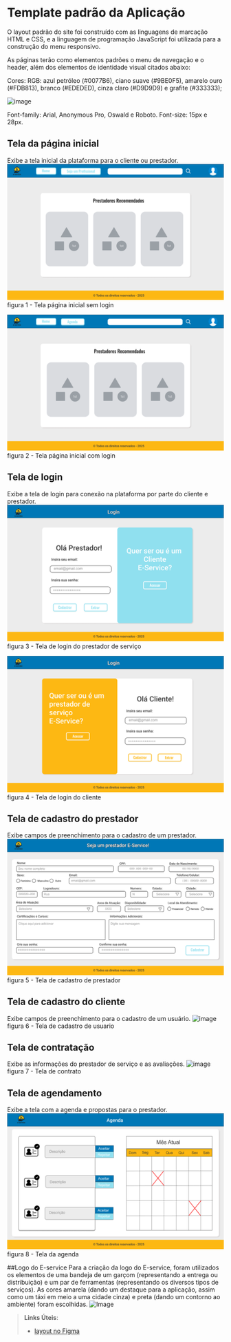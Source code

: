 # Template padrão da Aplicação

O layout padrão do site foi construído com as linguagens de marcação HTML e CSS, e a linguagem de programação JavaScript foi utilizada para a construção do menu responsivo.

As páginas terão como elementos padrões o menu de navegação e o header, além dos elementos de identidade visual citados abaixo:

Cores: RGB: azul petróleo (#0077B6), ciano suave (#9BE0F5), amarelo ouro (#FDB813), branco (#EDEDED), cinza claro (#D9D9D9) e grafite (#333333);

![image](https://github.com/user-attachments/assets/4561fdee-5781-418a-a8ae-fdda3f98a9aa)

Font-family: Arial, Anonymous Pro, Oswald e Roboto.
Font-size: 15px e 28px.

## Tela da página inicial
Exibe a tela inicial da plataforma para o cliente ou prestador.
![image](img/Home%20Page%20-%20Sem%20Login.png)
figura 1 - Tela página inicial sem login

![image](img/Home%20Page%20-%20Com%20Login.png)
figura 2 - Tela página inicial com login

## Tela de login
Exibe a tela de login para conexão na plataforma por parte do cliente e prestador.
![image](img/Login%20Prestador.png)
figura 3 - Tela de login do prestador de serviço

![image](img/Login%20Cliente.png)
figura 4 - Tela de login do cliente

## Tela de cadastro do prestador
Exibe campos de preenchimento para o cadastro de um prestador.
![image](img/Cadastro%20Prestador.png)
figura 5 - Tela de cadastro de prestador

## Tela de cadastro do cliente
Exibe campos de preenchimento para o cadastro de um usuário.
![image](https://github.com/user-attachments/assets/606c7a4f-335c-4efd-8a77-c53f1b995054)
figura 6 - Tela de cadastro de usuario

## Tela de contratação
Exibe as informações do prestador de serviço e as avaliações.
![image](https://github.com/user-attachments/assets/dc89b6a2-38b6-4d1b-b7f2-b2061eff1b94)
figura 7 - Tela de contrato

## Tela de agendamento
Exibe a tela com a agenda e propostas para o prestador.
![image](img/Agenda.png)
figura 8 - Tela da agenda

##Logo do E-service
Para a criação da logo do E-service, foram utilizados os elementos de uma bandeja de um garçom (representando a entrega ou distribuição) e um par de ferramentas (representando os diversos tipos de serviços).
As cores amarela (dando um destaque para a aplicação, assim como um táxi em meio a uma cidade cinza) e preta (dando um contorno ao ambiente) foram escolhidas.
![Image](https://github.com/user-attachments/assets/89885745-1ea5-408c-b3b1-00f5265e17b4)
> **Links Úteis**:
> - [layout no Figma](https://www.figma.com/design/p5aiDDboNBYnAr4EnbNNJU/E-Service?node-id=3-16&t=tfRRCSwg5e68PoMQ-1)
